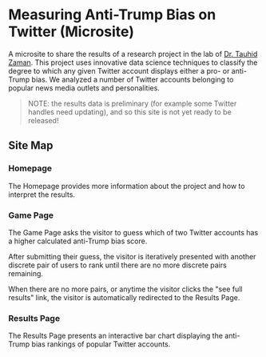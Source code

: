 # Measuring Anti-Trump Bias on Twitter (Microsite)

A microsite to share the results of a research project in the lab of [Dr. Tauhid Zaman](https://www.zlisto.com/). This project uses innovative data science techniques to classify the degree to which any given Twitter account displays either a pro- or anti-Trump bias. We analyzed a number of Twitter accounts belonging to popular news media outlets and personalities.

> NOTE: the results data is preliminary (for example some Twitter handles need updating), and so this site is not yet ready to be released!

## Site Map

### Homepage

The Homepage provides more information about the project and how to interpret the results.

### Game Page

The Game Page asks the visitor to guess which of two Twitter accounts has a higher calculated anti-Trump bias score.

After submitting their guess, the visitor is iteratively presented with another discrete pair of users to rank until there are no more discrete pairs remaining.

When there are no more pairs, or anytime the visitor clicks the "see full results" link, the visitor is automatically redirected to the Results Page.

### Results Page

The Results Page presents an interactive bar chart displaying the anti-Trump bias rankings of popular Twitter accounts.
